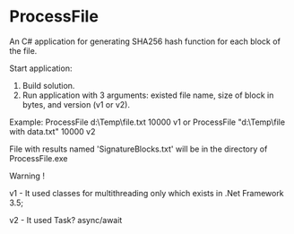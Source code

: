 # ProcessFile
An C# application for generating SHA256 hash function for each block of the file.

Start application:

1. Build solution.
2. Run application with 3 arguments: existed file name, size of block in bytes, and version (v1 or v2).

Example:
ProcessFile d:\Temp\file.txt 10000 v1
or
ProcessFile "d:\Temp\file with data.txt" 10000 v2


File with results named 'SignatureBlocks.txt' will be in the directory of ProcessFile.exe

Warning !

v1 - It used classes for multithreading only which exists in .Net Framework 3.5;

v2 - It used Task? async/await
